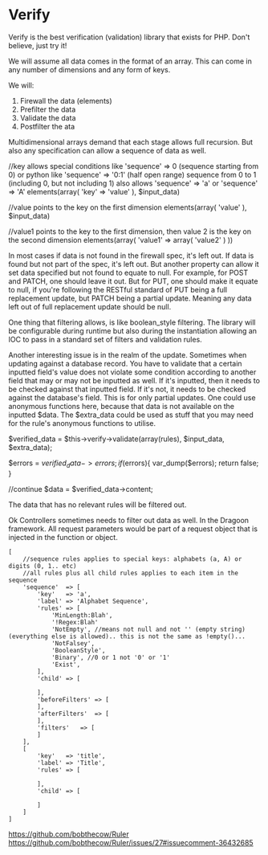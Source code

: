 Verify
======

Verify is the best verification (validation) library that exists for PHP. Don't believe, just try it!

We will assume all data comes in the format of an array. This can come in any number of dimensions and any form of keys.

We will:

1. Firewall the data (elements)
2. Prefilter the data
3. Validate the data
4. Postfilter the ata

Multidimensional arrays demand that each stage allows full recursion. But also any specification can allow a sequence of data as well.

//key allows special conditions like 'sequence'	=> 0 (sequence starting from 0) or python like 'sequence' => '0:1' (half open range) sequence from 0 to 1 (including 0, but not including 1) also allows 'sequence' => 'a' or 'sequence' => 'A'
elements(array(
	'key' => 'value'
), $input_data)

//value points to the key on the first dimension
elements(array(
	'value'
), $input_data)

//value1 points to the key to the first dimension, then value 2 is the key on the second dimension
elements(array(
	'value1'	=> array(
		'value2'
	)
))

In most cases if data is not found in the firewall spec, it's left out. If data is found but not part of the spec, it's left out. But another property can allow it set data specified but not found to equate to null.
For example, for POST and PATCH, one should leave it out. But for PUT, one should make it equate to null, if you're following the RESTful standard of PUT being a full replacement update, but PATCH being a partial update. Meaning any data left out of full replacement update should be null.

One thing that filtering allows, is like boolean_style filtering. The library will be configurable during runtime but also during the instantiation allowing an IOC to pass in a standard set of filters and validation rules.

Another interesting issue is in the realm of the update. Sometimes when updating against a database record. You have to validate that a certain inputted field's value does not violate some condition according to another field that may or may not be inputted as well. If it's inputted, then it needs to be checked against that inputted field. If it's not, it needs to be checked against the database's field. This is for only partial updates. One could use anonymous functions here, because that data is not available on the inputted $data. The $extra_data could be used as stuff that you may need for the rule's anonymous functions to utilise.

$verified_data = $this->verify->validate(array(rules), $input_data, $extra_data);

$errors = $verified_data->errors;
if($errors){
	var_dump($errors);
	return false;
}

//continue
$data = $verified_data->content;

The data that has no relevant rules will be filtered out.

Ok Controllers sometimes needs to filter out data as well.
In the Dragoon framework. All request parameters would be part of a request object that is injected in the function or object.

```
[
	//sequence rules applies to special keys: alphabets (a, A) or digits (0, 1.. etc)
	//all rules plus all child rules applies to each item in the sequence
	'sequence'	=> [
		'key'	=> 'a',
		'label'	=> 'Alphabet Sequence',
		'rules'	=> [
			'MinLength:Blah',
			'!Regex:Blah'
			'NotEmpty', //means not null and not '' (empty string) (everything else is allowed).. this is not the same as !empty()...
			'NotFalsey',
			'BooleanStyle',
			'Binary', //0 or 1 not '0' or '1'
			'Exist',
		],
		'child'	=> [

		],
		'beforeFilters'	=> [
		],
		'afterFilters'	=> [
		],
		'filters'	=> [
		]
	],
	[
		'key'	=> 'title',
		'label'	=> 'Title',
		'rules'	=> [

		],
		'child'	=> [

		]
	]
]
```

https://github.com/bobthecow/Ruler
https://github.com/bobthecow/Ruler/issues/27#issuecomment-36432685
